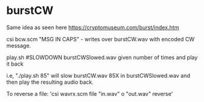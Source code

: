 # burstCW

Same idea as seen here https://cryptomuseum.com/burst/index.htm

csi bcw.scm "MSG IN CAPS" - writes over burstCW.wav with encoded CW message.

play.sh #SLOWDOWN burstCWSlowed.wav given number of times and play it back

i.e, "./play.sh 85" will slow burstCW.wav 85X in burstCWSlowed.wav and then play the resulting audio back.

To reverse a file:
'csi wavrx.scm file "in.wav" o "out.wav" reverse'



